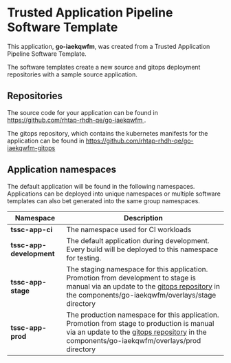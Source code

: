 # Trusted Application Pipeline Software Template

This application, **go-iaekqwfm**, was created from a Trusted Application Pipeline Software Template.

The software templates create a new source and gitops deployment repositories with a sample source application. 

## Repositories

The source code for your application can be found in [https://github.com/rhtap-rhdh-qe/go-iaekqwfm ](https://github.com/rhtap-rhdh-qe/go-iaekqwfm ).
 
The gitops repository, which contains the kubernetes manifests for the application can be found in 
[https://github.com/rhtap-rhdh-qe/go-iaekqwfm-gitops ](https://github.com/rhtap-rhdh-qe/go-iaekqwfm-gitops ) 

## Application namespaces 

The default application will be found in the following namespaces. Applications can be deployed into unique namespaces or multiple software templates can also bet generated into the same group namespaces.  

|  Namespace   |  Description   |  
| -------- | -------- |
| **tssc-app-ci** | The namespace used for CI workloads |
| **tssc-app-development** | The default application during development. Every build will be deployed to this namespace for testing. |
| **tssc-app-stage** | The staging namespace for this application. Promotion from development to stage is manual via an update to the [gitops repository](https://github.com/rhtap-rhdh-qe/go-iaekqwfm-gitops ) in the components/go-iaekqwfm/overlays/stage directory |
| **tssc-app-prod** | The production namespace for this application. Promotion from stage to production is manual via an update to the [gitops repository](https://github.com/rhtap-rhdh-qe/go-iaekqwfm-gitops ) in the components/go-iaekqwfm/overlays/prod directory |